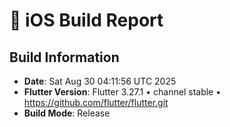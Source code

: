 # 📱 iOS Build Report

## Build Information
- **Date**: Sat Aug 30 04:11:56 UTC 2025
- **Flutter Version**: Flutter 3.27.1 • channel stable • https://github.com/flutter/flutter.git
- **Build Mode**: Release
